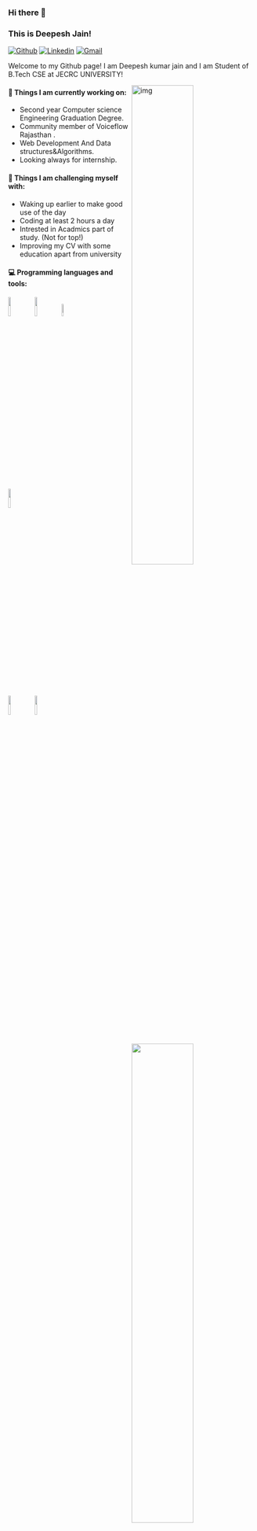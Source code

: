 ### Hi there 👋 
### This is Deepesh Jain!

[![Github](https://img.shields.io/badge/-Github-000?style=flat&logo=Github&logoColor=white)](https://github.com/dip-14j)
[![Linkedin](https://img.shields.io/badge/-LinkedIn-blue?style=flat&logo=Linkedin&logoColor=white)](https://www.linkedin.com/in/deepesh-kumar-jain-0a5b731b7/)
[![Gmail](https://img.shields.io/badge/-Gmail-c14438?style=flat&logo=Gmail&logoColor=white)](mailto:jaindipesh534@gmail.com)

Welcome to my Github page!  I am Deepesh kumar jain and I am Student of B.Tech CSE at JECRC UNIVERSITY!

<img align="right" alt="img" src="https://res.cloudinary.com/practicaldev/image/fetch/s--9-YwTAOI--/c_imagga_scale,f_auto,fl_progressive,h_420,q_auto,w_1000/https://dev-to-uploads.s3.amazonaws.com/uploads/articles/m88zefbp97nlvfxavsmy.png" width="50%" height="auto" />





#### 🌱 Things I am currently working on: 
- Second year Computer science Engineering Graduation Degree.
- Community member of Voiceflow Rajasthan .  
- Web Development And Data structures&Algorithms.
- Looking always for internship.


#### :muscle: Things I am challenging myself with:
- Waking up earlier to make good use of the day
- Coding at least 2 hours a day
- Intrested in Acadmics part of study. (Not for top!)
- Improving my CV with some education apart from university

#### :computer: Programming languages and tools: 
<p>
	<img width="50%" align="right" src="https://github-readme-stats.vercel.app/api?username=dip14-j&show_icons=true&hide_border=true" />

<code><img width="10%" src="https://www.oxfordwebstudio.com/user/pages/06.da-li-znate/sta-je-html/sta-je-html.jpg"></code>
<code><img width="10%" src="https://practiceineducation.com/storage/2021/07/6d07a36ebe6d55273b39440f2391f1d7e6d4092a.png"></code>
<code><img width="8%" src="https://blog-c7ff.kxcdn.com/blog/wp-content/uploads/2019/11/Banner-Blog-1A-1.jpg"></code>
<br />
<code><img width="10%" src="https://cdn3.vectorstock.com/i/1000x1000/17/27/rpa-robotic-process-automation-concept-vector-34331727.jpg"></code>


<br />
<code><img width="10%" src="https://www.vectorlogo.zone/logos/git-scm/git-scm-ar21.svg"></code>
<code><img width="10%" src="https://img.freepik.com/free-vector/voice-tech-label-with-microphone-sound-wave_25030-35588.jpg?w=2000"></code>
</p>

